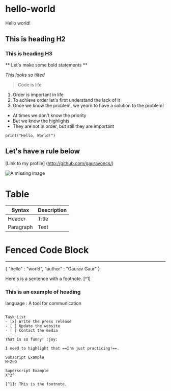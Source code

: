 # hello-world
Hello world!

## This is heading H2

### This is heading H3

** Let's make some bold statements **

*This looks so tilted*

> Code is life

1. Order is important in life
2. To achieve order let's first understand the lack of it
3. Once we know the problem, we yearn to have a solution to the problem!

- At times we don't know the priority
- But we know the highlights
- They are not in order, but still they are important

`print("Hello, World!")`

Let's have a rule below
---

[Link to my profile] (http://github.com/gauravoncs/)

![A missing image](missing_image.jpg)

# Table
| Syntax | Description |
| ----------- | ----------- |
| Header | Title |
| Paragraph | Text |

# Fenced Code Block
---
{
  "hello" : "world",
  "author" : "Gaurav Gaur"
}

Here's is a sentence with a footnote. [^1]

### This is an example of heading

language
: A tool for communication
 
~~~The world is flat.~~~

Task List
- [x] Write the press release
- [ ] Update the website
- [ ] Contact the media

That is so funny! :joy:

I need to highlight that ==I'm just practicing!==.

Subscript Example
H~2~O

Superscript Example
X^2^

[^1]: This is the footnote.
